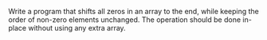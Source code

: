 Write a program that shifts all zeros in an array to the end, while keeping the order of non-zero elements unchanged. The operation should be done in-place without using any extra array.

